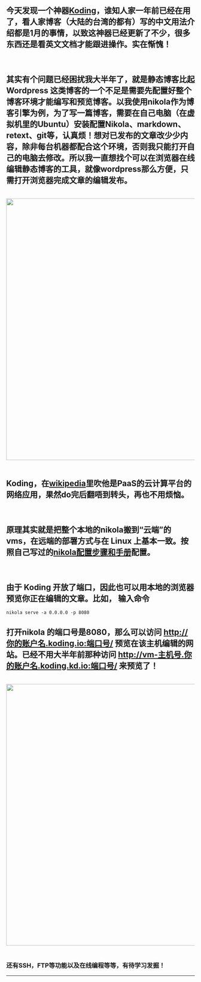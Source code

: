 <!-- 
.. link: 
.. description: 
.. tags: IT
.. date: 2014/12/12 17:25:43
.. title: using Koding edit static blog in the cloud
.. slug: using-koding-edit-static-blog-in-the-cloud
-->

## 今天发现一个神器<a href="https://koding.com" target="_blank">Koding</a>，谁知人家一年前已经在用了，看人家博客（大陆的台湾的都有）写的中文用法介绍都是1月的事情，以致这神器已经更新了不少，很多东西还是看英文文档才能跟进操作。实在惭愧！

<br/>

## 其实有个问题已经困扰我大半年了，就是静态博客比起 Wordpress 这类博客的一个不足是需要先配置好整个博客环境才能编写和预览博客。以我使用nikola作为博客引擎为例，为了写一篇博客，需要在自己电脑（在虚拟机里的Ubuntu）安装配置Nikola、markdown、retext、git等，认真烦！想对已发布的文章改少少内容，除非每台机器都配合这个环境，否则我只能打开自己的电脑去修改。所以我一直想找个可以在浏览器在线编辑静态博客的工具，就像wordpress那么方便，只需打开浏览器完成文章的编辑发布。

<br/>
 <img src="http://ww4.sinaimg.cn/mw1024/67804861gw1en7gaek7ezj21690min4p.jpg" width="700"/>
<br/>
<br/>

## Koding，在<a href="http://zh.wikipedia.org/wiki/Koding" target="_blank">wikipedia</a>里吹他是PaaS的云计算平台的网络应用，果然do完后翻唔到转头，再也不用烦恼。

<br/>

## 原理其实就是把整个本地的nikola搬到“云端”的vms，在远端的部署方式与在 Linux 上基本一致。按照自己写过的<a href="http://zhukite.github.io/posts/use-nikola-to-build-a-blog-at-ubuntu-and-mount-on-gitpage.html" target="_blank">nikola配置步骤和手册</a>配置。

<br/>

## 由于 Koding 开放了端口，因此也可以用本地的浏览器预览你正在编辑的文章。比如， 输入命令

    nikola serve -a 0.0.0.0 -p 8080
    
    
## 打开nikola 的端口号是8080，那么可以访问 http://你的账户名.koding.io:端口号/ 预览在该主机编辑的网站。已经不用大半年前那种访问 http://vm-主机号.你的账户名.koding.kd.io:端口号/ 来预览了！

<br/>
 <img src="http://ww3.sinaimg.cn/mw1024/67804861gw1en7gkfkru8j20le0ee0wp.jpg" width="700"/>
<br/>
<br/>
<!-- TEASER_END -->

### 还有SSH，FTP等功能以及在线编程等等，有待学习发掘！

 * * *